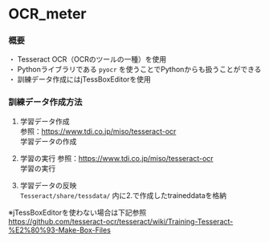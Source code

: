 # OCR_meter
### 概要
・ Tesseract OCR（OCRのツールの一種）を使用  
・ Pythonライブラリである `pyocr` を使うことでPythonからも扱うことができる  
・ 訓練データ作成にはjTessBoxEditorを使用

### 訓練データ作成方法
1. 学習データ作成  
  参照：https://www.tdi.co.jp/miso/tesseract-ocr  
  学習データの作成

2. 学習の実行
  参照：https://www.tdi.co.jp/miso/tesseract-ocr  
  学習の実行

3. 学習データの反映  
  `Tesseract/share/tessdata/` 内に2.で作成したtraineddataを格納  

※jTessBoxEditorを使わない場合は下記参照  
https://github.com/tesseract-ocr/tesseract/wiki/Training-Tesseract-%E2%80%93-Make-Box-Files
